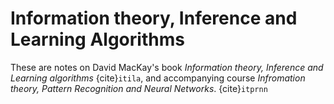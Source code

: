 # Information theory, Inference and Learning Algorithms

These are notes on David MacKay's book *Information theory, Inference and Learning algorithms* {cite}`itila`, and accompanying course *Infromation theory, Pattern Recognition and Neural Networks*. {cite}`itprnn`
